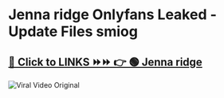 
 # Jenna ridge Onlyfans Leaked - Update Files smiog

## <h2><a href="https://clipsfans.com/Jenna_ridge&ref=git">🔗 Click to LINKS ⏩⏩ 👉 🟢 Jenna ridge </a></h2>

<a href="https://clipsfans.com/Jenna_ridge&ref=git" rel="nofollow" data-target="animated-image.originalLink"><img src="https://i.ibb.co.com/xMMVF88/686577567.gif" alt="Viral Video Original" style="max-width: 100%; display: inline-block;" data-target="animated-image.originalImage"></a>


